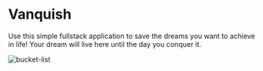 # Vanquish 

Use this simple fullstack application to save the dreams you want to achieve in life! Your dream will live here until the day you conquer it.

![bucket-list](https://user-images.githubusercontent.com/101942628/170903225-4dec1381-ec8a-49fb-8236-e3a8a7ffd768.PNG)
